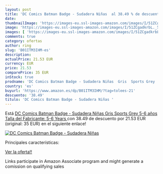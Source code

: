 ```yaml
---
layout: post
title: 'DC Comics Batman Badge - Sudadera Niñas  al 38.49 % de descuento'
date: 
thumbnailImage: 'https://images-eu.ssl-images-amazon.com/images/I/51ZCgadkrbL._SL200_.jpg'
image: 'https://images-eu.ssl-images-amazon.com/images/I/51ZCgadkrbL._SL200_.jpg'
images: [ 'https://images-eu.ssl-images-amazon.com/images/I/51ZCgadkrbL._SL200_.jpg' ]
comments: true
category: ofertas
author: ring
slug: 'B01ITM3IHM-es'
description:
actualPrice: 21.53 EUR
currency: EUR
price: 21.53
comparePrice: 35 EUR
inStock: true
prodname: 'DC Comics Batman Badge - Sudadera Niñas  Gris  Sports Grey   5-6 años  Talla del Fabricante: 5-6 Years '
country: 'es'
buyurl: 'https://www.amazon.es/dp/B01ITM3IHM/?tag=tolees-21'
descuento: '38.49'
titulo: 'DC Comics Batman Badge - Sudadera Niñas '
---
```


Está [DC Comics Batman Badge - Sudadera Niñas  Gris  Sports Grey   5-6 años  Talla del Fabricante: 5-6 Years ](https://www.amazon.es/dp/B01ITM3IHM/?tag=tolees-21) con 38.49 de descuento por 21.53 EUR (original: 35 EUR) en el siguiente enlace!

[![DC Comics Batman Badge - Sudadera Niñas ](https://images-eu.ssl-images-amazon.com/images/I/51ZCgadkrbL._SL200_.jpg)](https://www.amazon.es/dp/B01ITM3IHM/?tag=tolees-21)

Principales características:


[Ver la oferta!!](https://www.amazon.es/dp/B01ITM3IHM/?tag=tolees-21)

Links participate in Amazon Associate program and might generate a comission on qualifying sales


